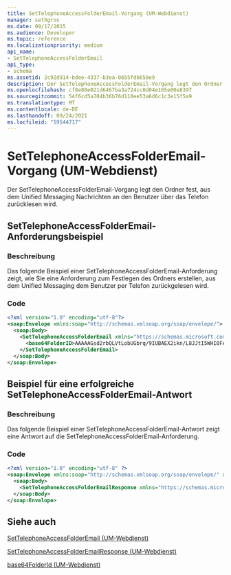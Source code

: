 ```yaml
---
title: SetTelephoneAccessFolderEmail-Vorgang (UM-Webdienst)
manager: sethgros
ms.date: 09/17/2015
ms.audience: Developer
ms.topic: reference
ms.localizationpriority: medium
api_name:
- SetTelephoneAccessFolderEmail
api_type:
- schema
ms.assetid: 2c92d914-bdee-4337-b3ea-0655fdb658e9
description: Der SetTelephoneAccessFolderEmail-Vorgang legt den Ordner fest, aus dem Unified Messaging Nachrichten an den Benutzer über das Telefon zurücklesen wird.
ms.openlocfilehash: cf8e80e021d6467ba3a724cc0d04e165e00e8397
ms.sourcegitcommit: 54f6cd5a704b36b76d110ee53a6d6c1c3e15f5a9
ms.translationtype: MT
ms.contentlocale: de-DE
ms.lasthandoff: 09/24/2021
ms.locfileid: "59544717"
---
```

# <a name="settelephoneaccessfolderemail-operation-um-web-service"></a>SetTelephoneAccessFolderEmail-Vorgang (UM-Webdienst)

Der SetTelephoneAccessFolderEmail-Vorgang legt den Ordner fest, aus dem Unified Messaging Nachrichten an den Benutzer über das Telefon zurücklesen wird.
  
## <a name="settelephoneaccessfolderemail-request-example"></a>SetTelephoneAccessFolderEmail-Anforderungsbeispiel

### <a name="description"></a>Beschreibung

Das folgende Beispiel einer SetTelephoneAccessFolderEmail-Anforderung zeigt, wie Sie eine Anforderung zum Festlegen des Ordners erstellen, aus dem Unified Messaging dem Benutzer per Telefon zurückgelesen wird.
  
### <a name="code"></a>Code

```XML
<?xml version="1.0" encoding="utf-8"?>
<soap:Envelope xmlns:soap="http://schemas.xmlsoap.org/soap/envelope/">
  <soap:Body>
    <SetTelephoneAccessFolderEmail xmlns="https://schemas.microsoft.com/exchange/services/2006/messages">
      <base64FolderID>AAAAAGsd2rbQLVtLobUGbrq/9IUBAEX2ikn/L8JJtI5WHI0FAW8AAAFXHhsAAA==</base64FolderID>
    </SetTelephoneAccessFolderEmail>
  </soap:Body>
</soap:Envelope>
```

## <a name="successful-settelephoneaccessfolderemail-response-example"></a>Beispiel für eine erfolgreiche SetTelephoneAccessFolderEmail-Antwort

### <a name="description"></a>Beschreibung

Das folgende Beispiel einer SetTelephoneAccessFolderEmail-Antwort zeigt eine Antwort auf die SetTelephoneAccessFolderEmail-Anforderung.
  
### <a name="code"></a>Code

```XML
<?xml version="1.0" encoding="utf-8" ?> 
<soap:Envelope xmlns:soap="http://schemas.xmlsoap.org/soap/envelope/" xmlns:xsi="http://www.w3.org/2001/XMLSchema-instance" xmlns:xsd="http://www.w3.org/2001/XMLSchema">
  <soap:Body>
    <SetTelephoneAccessFolderEmailResponse xmlns="https://schemas.microsoft.com/exchange/services/2006/messages" /> 
  </soap:Body>
</soap:Envelope>
```

## <a name="see-also"></a>Siehe auch



[SetTelephoneAccessFolderEmail (UM-Webdienst)](settelephoneaccessfolderemail-um-web-service.md)
  
[SetTelephoneAccessFolderEmailResponse (UM-Webdienst)](settelephoneaccessfolderemailresponse-um-web-service.md)
  
[base64FolderId (UM-Webdienst)](base64folderid-um-web-service.md)

